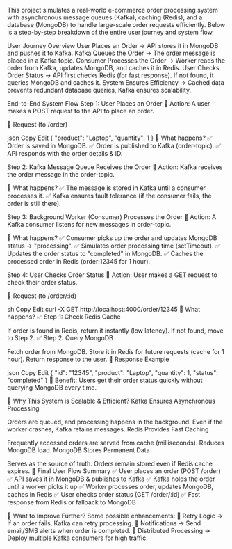 This project simulates a real-world e-commerce order processing system with asynchronous message queues (Kafka), caching (Redis), and a database (MongoDB) to handle large-scale order requests efficiently. Below is a step-by-step breakdown of the entire user journey and system flow.

User Journey Overview
User Places an Order → API stores it in MongoDB and pushes it to Kafka.
Kafka Queues the Order → The order message is placed in a Kafka topic.
Consumer Processes the Order → Worker reads the order from Kafka, updates MongoDB, and caches it in Redis.
User Checks Order Status → API first checks Redis (for fast response). If not found, it queries MongoDB and caches it.
System Ensures Efficiency → Cached data prevents redundant database queries, Kafka ensures scalability.


End-to-End System Flow
Step 1: User Places an Order
📍 Action: A user makes a POST request to the API to place an order.

📄 Request (to /order)

json
Copy
Edit
{
  "product": "Laptop",
  "quantity": 1
}
🔹 What happens?
✅ Order is saved in MongoDB.
✅ Order is published to Kafka (order-topic).
✅ API responds with the order details & ID.

Step 2: Kafka Message Queue Receives the Order
📍 Action: Kafka receives the order message in the order-topic.

🔹 What happens?
✅ The message is stored in Kafka until a consumer processes it.
✅ Kafka ensures fault tolerance (if the consumer fails, the order is still there).

Step 3: Background Worker (Consumer) Processes the Order
📍 Action: A Kafka consumer listens for new messages in order-topic.

🔹 What happens?
✅ Consumer picks up the order and updates MongoDB status → "processing".
✅ Simulates order processing time (setTimeout).
✅ Updates the order status to "completed" in MongoDB.
✅ Caches the processed order in Redis (order:12345 for 1 hour).

Step 4: User Checks Order Status
📍 Action: User makes a GET request to check their order status.

📄 Request (to /order/:id)

sh
Copy
Edit
curl -X GET http://localhost:4000/order/12345
🔹 What happens?
✅ Step 1: Check Redis Cache

If order is found in Redis, return it instantly (low latency).
If not found, move to Step 2.
✅ Step 2: Query MongoDB

Fetch order from MongoDB.
Store it in Redis for future requests (cache for 1 hour).
Return response to the user.
📄 Response Example

json
Copy
Edit
{
  "id": "12345",
  "product": "Laptop",
  "quantity": 1,
  "status": "completed"
}
🚀 Benefit: Users get their order status quickly without querying MongoDB every time.

🔹 Why This System is Scalable & Efficient?
Kafka Ensures Asynchronous Processing

Orders are queued, and processing happens in the background.
Even if the worker crashes, Kafka retains messages.
Redis Provides Fast Caching

Frequently accessed orders are served from cache (milliseconds).
Reduces MongoDB load.
MongoDB Stores Permanent Data

Serves as the source of truth.
Orders remain stored even if Redis cache expires.
🎯 Final User Flow Summary
✅ User places an order (POST /order)
✅ API saves it in MongoDB & publishes to Kafka
✅ Kafka holds the order until a worker picks it up
✅ Worker processes order, updates MongoDB, caches in Redis
✅ User checks order status (GET /order/:id)
✅ Fast response from Redis or fallback to MongoDB

🚀 Want to Improve Further?
Some possible enhancements:
🔹 Retry Logic → If an order fails, Kafka can retry processing.
🔹 Notifications → Send email/SMS alerts when order is completed.
🔹 Distributed Processing → Deploy multiple Kafka consumers for high traffic.
